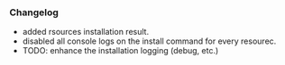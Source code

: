 ### Changelog

- added rsources installation result.
- disabled all console logs on the install command for every resourec.
- TODO: enhance the installation logging (debug, etc.)
